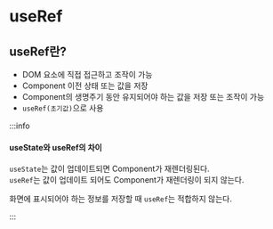 # useRef

## useRef란?

- DOM 요소에 직접 접근하고 조작이 가능
- Component 이전 상태 또는 값을 저장
- Component의 생명주기 동안 유지되어야 하는 값을 저장 또는 조작이 가능
- `useRef(초기값)`으로 사용

:::info

#### useState와 useRef의 차이

`useState`는 값이 업데이트되면 Component가 재렌더링된다.<br/>
`useRef`는 값이 업데이트 되어도 Component가 재렌더링이 되지 않는다.<br/>

화면에 표시되어야 하는 정보를 저장할 때 `useRef`는 적합하지 않는다.<br/>

:::
